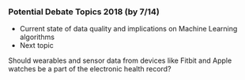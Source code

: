 ### Potential Debate Topics 2018 (by 7/14)
* Current state of data quality and implications on Machine Learning algorithms
* Next topic

Should wearables and sensor data from devices like Fitbit and Apple watches be a part of the electronic health record? 
